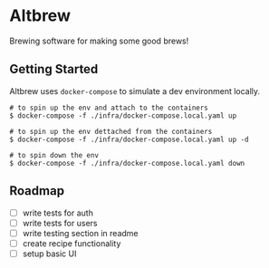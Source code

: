 # Altbrew

Brewing software for making some good brews!

## Getting Started

Altbrew uses `docker-compose` to simulate a dev environment locally.

```shell
# to spin up the env and attach to the containers
$ docker-compose -f ./infra/docker-compose.local.yaml up

# to spin up the env dettached from the containers
$ docker-compose -f ./infra/docker-compose.local.yaml up -d

# to spin down the env
$ docker-compose -f ./infra/docker-compose.local.yaml down
```

## Roadmap

- [ ] write tests for auth
- [ ] write tests for users
- [ ] write testing section in readme
- [ ] create recipe functionality
- [ ] setup basic UI

